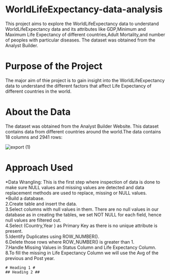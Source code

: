 # WorldLifeExpectancy-data-analysis
This project aims to explore the WorldLifeExpectancy data to understand WorldLifeExpectancy data and its attributes like GDP,Minimum and Maximum Life Expectancy of different countries,Adult Mortality,and number of peoples with particular diseases. The dataset was obtained from the Analyst Builder.

# Purpose of the Project
The major aim of thie project is to gain insight into the WorldLifeExpectancy data to understand the different factors that affect Life Expectancy of different countries in the world.

# About the Data
The dataset was obtained from the Analyst Builder Website. This dataset contains data from different countries around the world.The data contains 18 columns and 2941 rows:

![export (1)](https://github.com/user-attachments/assets/81096519-d25d-412d-879f-21984a5831f4)

# Approach Used
*Data Wrangling: This is the first step where inspection of data is done to make sure NULL values and missing values are detected and data replacement methods are used to replace, missing or NULL values.\
    *Build a database.\
    2.Create table and insert the data.\
    3.Select columns with null values in them. There are no null values in our database as in creating the tables, we set NOT NULL for each field, hence null values are 
         filtered out.\
    4.Select (Country,Year ) as Primary Key as there is no unique attribute is present.\
    5.Identify Duplicates using ROW_NUMBER().\
    6.Delete those rows where ROW_NUMBER() is greater than 1.\
    7.Handle Missing Values in Status Column and Life Expectancy Column.\
    8.To fill the missing in Life Expectancy Column we will use the Avg of the previous and Post year.

    # Heading 1 #
    ## Heading 2 ##




